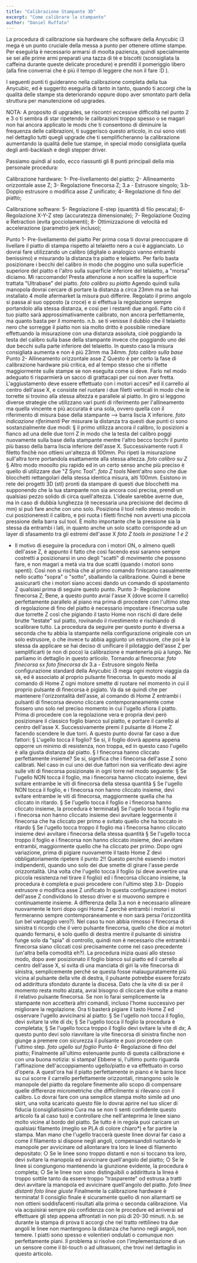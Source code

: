 ```yaml
---
title: "Calibrazione Stampante 3D"
excerpt: "Come calibrare la stampante"
author: "Daniel Ruffato"
---
```

La procedura di calibrazione sia hardware che software della Anycubic i3 mega è un punto cruciale della messa a punto per ottenere ottime stampe.
Per eseguirla è necessario armarsi di moolta pazienza, quindi specialmente se sei alle prime armi preparati una tazza di tè e biscotti (sconsigliata la caffeina durante queste delicate procedure) e prenditi il pomeriggio libero (alla fine converrai che è più il tempo di leggere che non il fare :D ).
	
I seguenti punti ti guideranno nella calibrazione completa della tua Anycubic, ed è suggerito eseguirla di tanto in tanto, quando ti accorgi che la qualità delle stampe sta deteriorando oppure dopo aver smontato parti della struttura per manutenzione od upgrades.

NOTA: A proposito di upgrades, se riscontri eccessive difficoltà nel punto 2 e 3 o ti sembra di star ripetendo le calibrazioni troppo spesso o se magari non hai ancora applicato le mods che ti consentono di diminuire la frequenza delle calibrazioni, ti suggerisco questo articolo, in cui sono visti nel dettaglio tutti quegli upgrade che ti semplificheranno la calibrazione aumentando la qualità delle tue stampe, in special modo consigliata quella degli anti-backlash e degli stepper driver.
	
Passiamo quindi al sodo, ecco riassunti gli 8 punti principali della mia personale procedura:
	
Calibrazione hardware:
1- Pre-livellamento del piatto;
2- Allineamento orizzontale asse Z;
3- Regolazione finecorsa Z;
3.a - Estrusore singolo;
3.b- Doppio estrusore o modifica asse Z unificato;
4- Regolazione di fino del piatto;
	
Calibrazione software:
5- Regolazione E-step (quantità di filo pescata);
6- Regolazione X-Y-Z step (accuratezza dimensionale);
7- Regolazione Oozing e Retraction (evita gocciolamenti);
8- Ottimizzazione di velocità ed accelerazione (parametro jerk incluso);

Punto 1- Pre-livellamento del piatto
Per prima cosa ti dovrai preoccupare di livellare il piatto di stampa rispetto al telaietto nero a cui è aggianciato. Lo dovrai fare utilizzando un calibro (digitale o analogico vanno entrambi benissimo) e misurando la distanza tra piatto e telaietto. Per farlo basta posizionare i becchi del calibro in modo che poggino uno sulla superficie superiore del piatto e l'altro sulla superficie inferiore del telaietto, a "morsa" diciamo. Mi raccomando! Presta attenzione a non scalfire la superficie trattata "Ultrabase" del piatto.
*foto calibro su piatto*
Agendo quindi sulla manopola dovrai cercare di portare la distanza a circa 23mm ma se hai installato 4 molle afermarket la misura può differire. Regolato il primo angolo si passa al suo opposto (a croce) e si effettua la regolazione sempre portandolo alla stessa distanza, e cosi per i restanti due angoli. Fatto ciò il tuo piatto sarà approssimativamente calibrato, non ancora perfettamente, ma quanto basta per il momento.
n.b. se ti venisse il dubbio che il telaietto nero che sorregge il piatto non sia molto dritto è possibile rimediare effettuando la misurazione con una distanza assoluta, cioè poggiando la testa del calibro sulla base della stampante invece che poggiando uno dei due becchi sulla parte inferiore del telaietto. In questo caso la misura consigliata aumenta e non è più 23mm ma 34mm.
*foto calibro sulla base*
Punto 2- Allineamento orizzontale asse Z
Questo è per certo la fase di calibrazione hardware più critica, ed al tempo stesso che si riflette maggiormente sulle stampe se non eseguita come si deve. Farlo nel modo adeguato ti risparmierà un sacco di grattacapi per cui non aver fretta.
L'aggiustamento deve essere effettuato con i motori accesi* ed il carrello al centro dell'asse X, e consiste nel ruotare i due filetti verticali in modo che le torrette si trovino alla stessa altezza e parallele al piatto. In giro si leggono diverse strategie che utilizzano vari punti di riferimento per l'allineamento ma quella vincente e più accurata è una sola, ovvero quella con il riferimento di misura base della stampante --> barra liscia X inferiore.
*foto indicazione riferimenti*
Per misurare la distanza tra questi due punti ci sono sostanzialmente due modi:
§ il primo utilizza ancora il calibro, lo posizioni a fianco ad una delle due torri Z in modo che la testa del calibro poggi nuovamente sulla base della stampante mentre l'altro becco tocchi il punto più basso della barra liscia inferiore dell'asse X. Successivamente ruoti il filetto finchè non ottieni un'altezza di 100mm. Poi ripeti la misurazione sull'altra torre portandola esattamente alla stessa altezza.
*foto calibro su Z*
§ Altro modo mooolto piu rapido ed in un certo senso anche più preciso è quello di utilizzare due "Z Sync Tool".
*foto Z tools*
Nient'altro sono che due blocchetti rettangolari della stessa identica misura, alti 100mm. Esistono in rete dei progetti 3D (stl) pronti da stampare di questi due blocchetti ma supponendo che la tua stampante non sia ancora così precisa, prendi un qualsiasi pezzo solido di circa quell'altezza. L'ideale sarebbe averne due, ma in caso di dubbia lunghezza (è necessaria una precisione del decimo di mm) si può fare anche con uno solo. Posiziona il tool nello stesso modo in cui posizioneresti il calibro, e poi ruota i filetti finché non avverti una piccola pressione della barra sul tool. È molto importante che la pressione sia la stessa da entrambi i lati, in quanto anche un solo scatto corrisponde ad un layer di sfasamento tra gli estremi dell'asse X
*foto Z tools in posizione 1 e 2*
* Il motivo di eseguire la procedura con i motori ON, o almeno quelli dell'asse Z, è appunto il fatto che così facendo essi saranno sempre costretti a posizionarsi in uno degli "scatti" di movimento che possono fare, e non magari a metà via tra due scatti (quando i motori sono spenti). Così non si rischia che al primo comando finiscano casualmente nello scatto "sopra" o "sotto", sballando la calibrazione. Quindi è bene assicurarti che i motori siano accesi dando un comando di spostamento Z qualsiasi prima di seguire questo punto.
Punto 3- Regolazione finecorsa Z;
Bene, a questo punto avrai l'asse X (dove scorre il carrello) perfettamente parallelo al piano ma prima di procedere con l'ultimo step di regolazione di fino del piatto è necessario impostare i finecorsa sulle due torrette Z così che pigiando il tasto Home non rischi di dare delle brutte "testate" sul piatto, rovinando il rivestimento e rischiando di scalibrare tutto.
La procedura da seguire per questo punto è diversa a seconda che tu abbia la stampante nella configurazione originale con un solo estrusore, o che invece tu abbia aggiunto un estrusore, che poi è la stessa da applicare se hai deciso di unificare il pilotaggio dell'asse Z per semplificarti (e non di poco) la calibrazione e mantenerla più a lungo. Ne parliamo in dettaglio in questo articolo.
Tornando ai finecorsa:
*foto finecorsa sx*
*foto finecorsa dx*
3.a - Estrusore singolo
Nella configurazione standard della Anycubic i3 mega ogni motore viaggia da sè, ed è associato al proprio pulsante finecorsa. In questo modo al comando di Home Z ogni motore smette di ruotare nel momento in cui il proprio pulsante di finecorsa è pigiato. Va da sé quindi che per mantenere l'orizzontalità dell'asse, al comando di Home Z entrambi i pulsanti di finecorsa devono cliccare contemporaneamente come fossero uno solo nel preciso momento in cui l'ugello sfiora il piatto.
Prima di procedere con la regolazione vera e propria devi però posizionare il classico foglio bianco sul piatto, e portare il carrello al centro dell'asse X. 
Successivamente premi il pulsante di Home Z facendo scendere le due torri. A questo punto dovrai far caso a due fattori: 
§ L'ugello tocca il foglio? Se si, il foglio dovrà appena appena opporre un minimo di resistenza, non troppa, ed in questo caso l'ugello è alla giusta distanza dal piatto.
§ I finecorsa hanno cliccato perfettamente insieme? Se si, significa che i finecorsa dell'asse Z sono calibrati.
Nel caso in cui uno dei due fattori non sia verificato devi agire sulle viti di finecorsa posizionate in ogni torre nel modo seguente:
§ Se l'ugello NON tocca il foglio, ma i finecorsa hanno cliccato insieme, devi svitare entrambe le viti di finecorsa della stessa quantità
§ Se l'ugello NON tocca il foglio, e i finecorsa non hanno cliccato insieme, devi svitare entrambe le viti di finecorsa, maggiormente quella che ha cliccato in ritardo.
§ Se l'ugello tocca il foglio e i finecorsa hanno cliccato insieme, la procedura è terminata§ Se l'ugello tocca il foglio ma i finecorsa non hanno cliccato insieme devi avvitare leggermente il finecorsa che ha cliccato per primo e svitato quello che ha toccato in ritardo
§ Se l'ugello tocca troppo il foglio ma i finecorsa hanno cliccato insieme devi avvitare i finecorsa della stessa quantità
§ Se l'ugello tocca troppo il foglio e i finecorsa non hanno cliccato insieme, devi avvitare entrambi, maggiormente quello che ha cliccato per primo.
Dopo ogni variazione, prima di pigiare nuovamente il tasto Home Z devi obbligatoriamente ripetere il punto 2!!  Questo perchè essendo i motori indipendenti, quando uno solo dei due smette di girare l'asse perde orizzontalità.
Una volta che l'ugello tocca il foglio (si deve avvertire una piccola resistenza nel tirare il foglio) ed i finecorsa cliccano insieme, la procedura è completa e puoi procedere con l'ultimo step
3.b- Doppio estrusore o modifica asse Z unificato
In questa configurazione i motori dell'asse Z condividono lo stesso driver e si muovono sempre e continuamente insieme. A differenza della 3.a non è necessario allineare nuovamente le torri dopo ogni Home Z perchè entrambi i motori si fermeranno sempre contemporaneamente e non sarà persa l'orizzontlità (un bel vantaggio vero?).
Nel caso tu non abbia rimosso il finecorsa di sinistra ti ricordo che il vero pulsante finecorsa, quello che dice ai motori quando fermarsi, è solo quello di destra mentre il pulsante di sinistra funge solo da "spia" di controllo, quindi non è necessario che entrambi i finecorsa siano cliccati così precisamente come nel caso precedente (un'altra bella comodità eh?).
La procedura inizia quasi allo stesso modo, dopo aver posizionato il foglio bianco sul piatto ed il carrello al centro dell'asse X, si svita di una manciata di giri la vite finecorsa di sinistra, semplicemente perchè se questa fosse malauguratamente più vicina al pulsante della vite di destra, il pulsante potrebbe essere forzato od addirittura sfondato durante la discesa. Dato che la vite di sx per il momento resta molto alzata, avrai bisogno di cliccare due volte a mano il relativo pulsante finecorsa. Se non lo farai semplicemente la stampante non accetterà altri comandi, incluso l'home successivo per migliorare la regolazione. Ora ti basterà pigiare il tasto Home Z ed osservare l'ugello avvicinarsi al piatto:
§ Se l'ugello non tocca il foglio, devi svitare la vite di dx;
§ Se l'ugello tocca il foglio la procedura è completata;
§ Se l'ugello tocca troppo il foglio devi svitare la vite di dx;
A questo punto devi solo riavvitare la vite finecorsa di sinistra finche non giunge a premere con sicurezza il pulsante e puoi procedere con l'ultimo step.
*foto ugello sul foglio*
Punto 4- Regolazione di fino del piatto;
Finalmente all'ultimo estenuante punto di questa calibrazione e con una buona notizia: si stampa! Ebbene si, l'ultimo punto riguarda l'affinazione dell'accoppiamento ugello/piatto e va effettuato in corso d'opera. A quest'ora hai il piatto perfettamente in piano e le barre lisce su cui scorre il carrello perfettamente orizzontali, rimangono solo le manopole del piatto da regolare finemente allo scopo di compensare quelle differenze micrometriche che difficilmente si rilevano con il calibro. Lo dovrai fare con una semplice stampa molto simile ad uno skirt, una volta scaricato questo file lo dovrai aprire nel tuo slicer di fiducia (consigliatissimo Cura ma se non ti senti confidente questo articolo fa al caso tuo) e controllare che nell'anteprima le linee siano molto vicine al bordo del piatto. Se tutto è in regola puoi caricare un qualsiasi filamento (meglio se PLA di colore chiaro*) e far partire la stampa. Man mano che l'ugello traccerà queste linee dovrai far caso a come il filamento si dispone negli angoli, compensandoli ruotando le manopole per avvicinare od allontarare tra loro le linee di filamento depositato:
○ Se le linee sono troppo distanti e non si toccano tra loro, devi svitare la manopola ed avvicinare quell'angolo del piatto;
○ Se le linee si congiungono mantenendo la giunzione evidente, la procedura è completa;
○ Se le linee non sono distinguibili o addirittura la linea è troppo sottile tanto da essere troppo "trasparente" od estrusa a tratti devi avvitare la manopola ed avvicinare quell'angolo del piatto.
*foto linee distanti*
*foto linee giuste*
Finalmente la calibrazione hardware è terminata! Il consiglio finale è sicuramente quello di non allarmarti se non ottieni soddisfacenti risultati alla prima o seconda calibrazione. Via via acquisirai sempre più confidenza con le procedure ed arriverai ad effettuare gli step appena affrontati in non più di 20-30 minuti.
n.b. se durante la stampa di prova ti accorgi che nel tratto rettilineo tra due angoli le linee non mantengono la distanza che hanno negli angoli, non temere. I piatti sono spesso e volentieri ondulati o comunque non perfettamente piani. Il problema si risolve con l'implementazione di un un sensore come il bl-touch o ad ultrasuoni, che trovi nel dettaglio in questo articolo.
